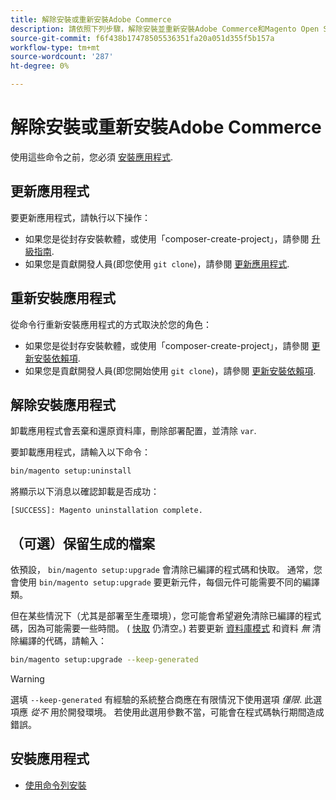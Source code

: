 ```yaml
---
title: 解除安裝或重新安裝Adobe Commerce
description: 請依照下列步驟，解除安裝並重新安裝Adobe Commerce和Magento Open Source的內部部署安裝。
source-git-commit: f6f438b17478505536351fa20a051d355f5b157a
workflow-type: tm+mt
source-wordcount: '287'
ht-degree: 0%

---
```



# 解除安裝或重新安裝Adobe Commerce

使用這些命令之前，您必須 [安裝應用程式](../tutorials/install.md).

## 更新應用程式

要更新應用程式，請執行以下操作：

* 如果您是從封存安裝軟體，或使用「composer-create-project」，請參閱 [升級指南](../../upgrade/overview.md).
* 如果您是貢獻開發人員(即您使用 `git clone`)，請參閱 [更新應用程式](../../upgrade/developer/git-installs.md).

## 重新安裝應用程式

從命令行重新安裝應用程式的方式取決於您的角色：

* 如果您是從封存安裝軟體，或使用「composer-create-project」，請參閱 [更新安裝依賴項](https://developer.adobe.com/commerce/contributor/guides/install/update-dependencies/).
* 如果您是貢獻開發人員(即您開始使用 `git clone`)，請參閱 [更新安裝依賴項](https://developer.adobe.com/commerce/contributor/guides/install/update-dependencies/).

## 解除安裝應用程式

卸載應用程式會丟棄和還原資料庫，刪除部署配置，並清除 `var`.

要卸載應用程式，請輸入以下命令：

```bash
bin/magento setup:uninstall
```

將顯示以下消息以確認卸載是否成功：

```terminal
[SUCCESS]: Magento uninstallation complete.
```

## （可選）保留生成的檔案

依預設， `bin/magento setup:upgrade` 會清除已編譯的程式碼和快取。 通常，您會使用 `bin/magento setup:upgrade` 要更新元件，每個元件可能需要不同的編譯類。

但在某些情況下（尤其是部署至生產環境），您可能會希望避免清除已編譯的程式碼，因為可能需要一些時間。 ( [快取](https://glossary.magento.com/cache) 仍清空。) 若要更新 [資料庫模式](https://glossary.magento.com/database-schema) 和資料 *無* 清除編譯的代碼，請輸入：

```bash
bin/magento setup:upgrade --keep-generated
```

>[!WARNING]
>
>選填 `--keep-generated` 有經驗的系統整合商應在有限情況下使用選項 *僅限*. 此選項應 *從不* 用於開發環境。 若使用此選用參數不當，可能會在程式碼執行期間造成錯誤。

## 安裝應用程式

* [使用命令列安裝](../advanced.md)
